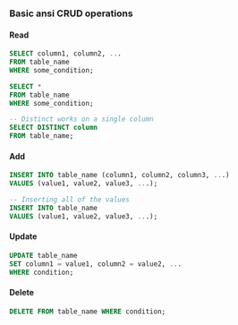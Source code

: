 ### Basic ansi CRUD operations

#### Read
```sql
SELECT column1, column2, ...
FROM table_name
WHERE some_condition;

SELECT * 
FROM table_name
WHERE some_condition;

-- Distinct works on a single column
SELECT DISTINCT column
FROM table_name; 
```
#### Add
```sql
INSERT INTO table_name (column1, column2, column3, ...)
VALUES (value1, value2, value3, ...); 

-- Inserting all of the values
INSERT INTO table_name
VALUES (value1, value2, value3, ...); 
```

#### Update
```sql
UPDATE table_name
SET column1 = value1, column2 = value2, ...
WHERE condition;
```

#### Delete
```sql
DELETE FROM table_name WHERE condition;
```
